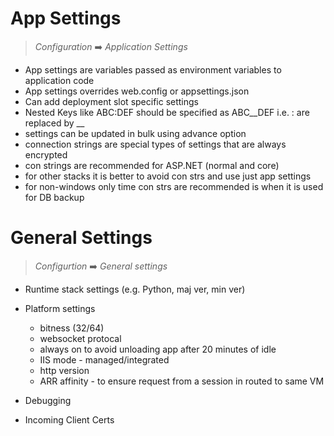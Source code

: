 # App Settings

> *Configuration* ➡️ *Application Settings*

* App settings are variables passed as environment variables to application code
* App settings overrides web.config or appsettings.json
* Can add deployment slot specific settings
* Nested Keys like ABC:DEF should be specified as ABC__DEF i.e. : are replaced by __
* settings can be updated in bulk using advance option
* connection strings are special types of settings that are always encrypted
* con strings are recommended for ASP.NET (normal and core)
* for other stacks it is better to avoid con strs and use just app settings
* for non-windows only time con strs are recommended is when it is used for DB backup

# General Settings

> *Configurtion* ➡️ *General settings*

* Runtime stack settings (e.g. Python, maj ver, min ver)
* Platform settings 
    * bitness (32/64)
    * websocket protocal
    * always on to avoid unloading app after 20 minutes of idle
    * IIS mode - managed/integrated
    * http version
    * ARR affinity - to ensure request from a session in routed to same VM 

* Debugging
* Incoming Client Certs
